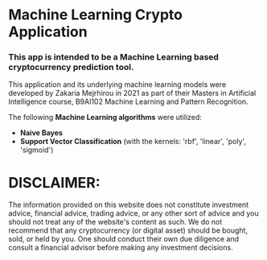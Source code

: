 # Machine Learning Crypto Application

### This app is intended to be a Machine Learning based cryptocurrency prediction tool. 

This application and its underlying machine learning models were developed by Zakaria Mejrhirou in 2021 as part of their Masters in Artificial Intelligence course, B9AI102 Machine Learning and Pattern Recognition.

The following **Machine Learning algorithms** were utilized:
- **Naive Bayes**
- **Support Vector Classification** (with the kernels: 'rbf', 'linear', 'poly', 'sigmoid')



# DISCLAIMER:
The information provided on this website does not constitute investment advice, financial advice, trading advice, or any other sort of advice and you should not treat any of the website's content as such. We do not recommend that any cryptocurrency (or digital asset) should be bought, sold, or held by you. One should conduct their own due diligence and consult a financial advisor before making any investment decisions.
 